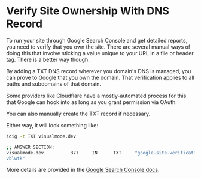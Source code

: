 # Verify Site Ownership With DNS Record

To run your site through Google Search Console and get detailed reports, you
need to verify that you own the site. There are several manual ways of doing
this that involve sticking a value unique to your URL in a file or header tag.
There is a better way though.

By adding a TXT DNS record wherever you domain's DNS is managed, you can prove
to Google that you own the domain. That verification applies to all paths and
subdomains of that domain.

Some providers like Cloudflare have a mostly-automated process for this that
Google can hook into as long as you grant permission via OAuth.

You can also manually create the TXT record if necessary.

Either way, it will look something like:

```bash
!dig -t TXT visualmode.dev

;; ANSWER SECTION:
visualmode.dev.         377     IN      TXT     "google-site-verification=MBZ2S2fhnh2gHRxFniRrYW-O6mdyimJDRFj-f
vblwtk"
```

More details are provided in the [Google Search Console
docs](https://support.google.com/webmasters/answer/9008080?hl=en#domain_name_verification).
